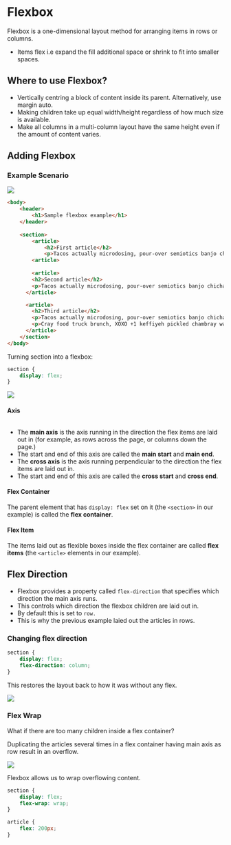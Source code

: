 # Flexbox



Flexbox is a one-dimensional layout method for arranging items in rows or columns.

* Items flex i.e expand the fill additional space or shrink to fit into smaller spaces.&#x20;

## Where to use Flexbox?

* Vertically centring a block of content inside its parent. Alternatively, use margin auto.&#x20;
* Making children take up equal width/height regardless of how much size is available.&#x20;
* Make all columns in a multi-column layout have the same height even if the amount of content varies.

## Adding Flexbox

### Example Scenario

![](<../../.gitbook/assets/image (7).png>)

```html
<body>
    <header>
        <h1>Sample flexbox example</h1>
    </header>
    
    <section>
        <article>
            <h2>First article</h2>
            <p>Tacos actually microdosing, pour-over semiotics banjo chicharrones retro fanny pack portland everyday carry vinyl typewriter. Tacos PBR&B pork belly, everyday carry ennui pickled sriracha normcore hashtag polaroid single-origin coffee cold-pressed. PBR&B tattooed trust fund twee, leggings salvia iPhone photo booth health goth gastropub hammock.</p>
        <article>
        
        <article>
        <h2>Second article</h2>
        <p>Tacos actually microdosing, pour-over semiotics banjo chicharrones retro fanny pack portland everyday carry vinyl typewriter. Tacos PBR&B pork belly, everyday carry ennui pickled sriracha normcore hashtag polaroid single-origin coffee cold-pressed. PBR&B tattooed trust fund twee, leggings salvia iPhone photo booth health goth gastropub hammock.</p>
      </article>

      <article>
        <h2>Third article</h2>
        <p>Tacos actually microdosing, pour-over semiotics banjo chicharrones retro fanny pack portland everyday carry vinyl typewriter. Tacos PBR&B pork belly, everyday carry ennui pickled sriracha normcore hashtag polaroid single-origin coffee cold-pressed. PBR&B tattooed trust fund twee, leggings salvia iPhone photo booth health goth gastropub hammock.</p>
        <p>Cray food truck brunch, XOXO +1 keffiyeh pickled chambray waistcoat ennui. Organic small batch paleo 8-bit. Intelligentsia umami wayfarers pickled, asymmetrical kombucha letterpress kitsch leggings cold-pressed squid chartreuse put a bird on it. Listicle pickled man bun cornhole heirloom art party.</p>
      </article>
    </section>
</body>
```

Turning section into a flexbox:

```css
section {
    display: flex;
}
```

![](<../../.gitbook/assets/image (4) (1).png>)

#### Axis

<figure><img src="../../.gitbook/assets/image (2).png" alt=""><figcaption></figcaption></figure>

* The **main axis** is the axis running in the direction the flex items are laid out in (for example, as rows across the page, or columns down the page.)
* The start and end of this axis are called the **main start** and **main end**.
* The **cross axis** is the axis running perpendicular to the direction the flex items are laid out in.
* The start and end of this axis are called the **cross start** and **cross end**.

#### Flex Container

The parent element that has `display: flex` set on it (the `<section>` in our example) is called the **flex container**.

#### Flex Item

The items laid out as flexible boxes inside the flex container are called **flex items** (the `<article>` elements in our example).

## Flex Direction

* Flexbox provides a property called `flex-direction` that specifies which direction the main axis runs.
* This controls which direction the flexbox children are laid out in.
* By default this is set to `row.`
* This is why the previous example laied out the articles in rows.&#x20;

### Changing flex direction

```css
section {
    display: flex;
    flex-direction: column;
}
```

This restores the layout back to how it was without any flex.

![](<../../.gitbook/assets/image (6) (1).png>)

### Flex Wrap

What if there are too many children inside a flex container?

Duplicating the articles several times in a flex container having main axis as row result in an overflow.

![](<../../.gitbook/assets/image (3) (2).png>)

Flexbox allows us to wrap overflowing content.

```css
section {
    display: flex;
    flex-wrap: wrap;
}

article {
    flex: 200px;
}
```
